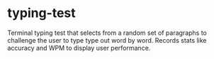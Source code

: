 # typing-test
Terminal typing test that selects from a random set of paragraphs to challenge the user to type type out word by word. Records stats like accuracy and WPM to display user performance.
